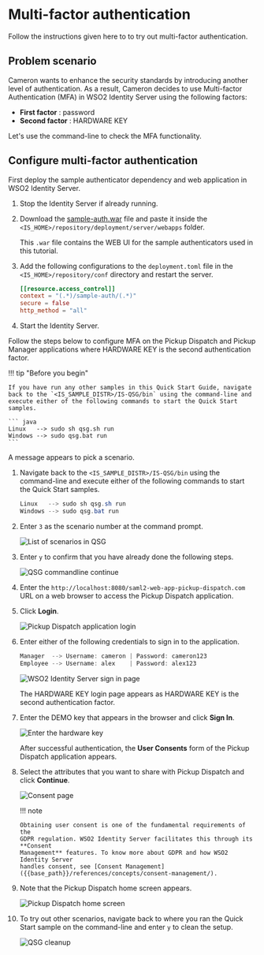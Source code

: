 # Multi-factor authentication

Follow the instructions given here to to try out multi-factor authentication.

## Problem scenario

Cameron wants to enhance the security standards by introducing another level of authentication. As a result, Cameron decides to use Multi-factor Authentication (MFA) in WSO2 Identity Server using the following factors:
    
- **First factor** : password
- **Second factor** : HARDWARE KEY

Let's use the command-line to check the MFA functionality.

## Configure multi-factor authentication

First deploy the sample authenticator dependency and web application in
    WSO2 Identity Server.

1.  Stop the Identity Server if already running.
2.  Download the [sample-auth.war](https://github.com/wso2/samples-is/releases/download/v4.3.0/sample-auth.war) file 
and paste it inside the `<IS_HOME>/repository/deployment/server/webapps` folder.  

    This `.war` file contains the WEB UI for the sample authenticators used in this tutorial.

3.  Add the following configurations to the `deployment.toml` file in the `<IS_HOME>/repository/conf` directory and restart the server.

       ```toml
       [[resource.access_control]]
       context = "(.*)/sample-auth/(.*)"
       secure = false
       http_method = "all" 
       ```
       
4.  Start the Identity Server.

Follow the steps below to configure MFA on the Pickup Dispatch and
Pickup Manager applications where HARDWARE KEY is the second authentication
factor.

!!! tip "Before you begin"
    
    If you have run any other samples in this Quick Start Guide, navigate
    back to the `<IS_SAMPLE_DISTR>/IS-QSG/bin` using the command-line and
    execute either of the following commands to start the Quick Start
    samples.
    
    ``` java
    Linux   --> sudo sh qsg.sh run
    Windows --> sudo qsg.bat run
    ```

A message appears to pick a scenario.

1.  Navigate back to the `<IS_SAMPLE_DISTR>/IS-QSG/bin` using the command-line and
    execute either of the following commands to start the Quick Start
    samples.
    
    ``` java
    Linux   --> sudo sh qsg.sh run
    Windows --> sudo qsg.bat run
    ``` 

1.  Enter `3` as the scenario number at the command prompt.
  
    ![List of scenarios in QSG]({{base_path}}/assets/img/get-started/qsg-configure-sso.png)
    
2.  Enter `y` to confirm that you have already done the following steps.

    ![QSG commandline continue]({{base_path}}/assets/img/get-started/qsg-configure-setup.png)
    
5.  Enter the `http://localhost:8080/saml2-web-app-pickup-dispatch.com` URL on a web browser to access the Pickup Dispatch application.

6.  Click **Login**.
  
    ![Pickup Dispatch application login]({{base_path}}/assets/img/get-started/qsg-sso-dispatch-login.png)
    
7.  Enter either of the following credentials to sign in to the
    application.

    ``` java
    Manager  --> Username: cameron | Password: cameron123
    Employee --> Username: alex    | Password: alex123 
    ```

    ![WSO2 Identity Server sign in page]({{base_path}}/assets/img/get-started/qsg-sso-login-credentials.png)

    The HARDWARE KEY login page appears as HARDWARE KEY is the second
    authentication factor.

8.  Enter the DEMO key that appears in the browser and click **Sign In**.

    ![Enter the hardware key]({{base_path}}/assets/img/get-started/hardware-key.png)

    After successful authentication, the **User Consents** form of the Pickup
    Dispatch application appears.

9.  Select the attributes that you want to share with Pickup Dispatch and click
    **Continue**.

    ![Consent page]({{base_path}}/assets/img/get-started/qsg-sso-consent.png)      

    !!! note
    
        Obtaining user consent is one of the fundamental requirements of the
        GDPR regulation. WSO2 Identity Server facilitates this through its **Consent
        Management** features. To know more about GDPR and how WSO2 Identity Server
        handles consent, see [Consent Management]({{base_path}}/references/concepts/consent-management/).

10. Note that the Pickup Dispatch home screen appears.

    ![Pickup Dispatch home screen]({{base_path}}/assets/img/get-started/qsg-sso-dispatch-home.png)

11. To try out other scenarios, navigate back to where you ran the Quick
    Start sample on the command-line and enter `y` to clean the setup.
    
    ![QSG cleanup]({{base_path}}/assets/img/get-started/qsg-sso-cleanup.png)
